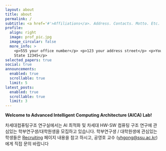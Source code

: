 ```yaml
---
layout: about
title: about
permalink: /
subtitle: <a href='#'>Affiliations</a>. Address. Contacts. Motto. Etc.
profile:
  align: right
  image: prof_pic.jpg
  image_circular: false
  more_info: >
    <p>555 your office number</p> <p>123 your address street</p> <p>Your City,
    State 12345</p>
selected_papers: true
social: true
announcements:
  enabled: true
  scrollable: true
  limit: 5
latest_posts:
  enabled: true
  scrollable: true
  limit: 3
---
```

<p><strong>Welcome to Advanced Intelligent Computing Architecture (AICA) Lab!</strong></p><p>차세대컴퓨팅구조 연구실에서는 AI 최적화 및 차세대 HW-SW 컴퓨팅 구조 연구에 관심있는 학부연구생/대학원생을 모집하고 있습니다. 학부연구생 / 대학원생에 관심있는 학생들은 <a href="https://sites.google.com/view/yhgong/recruiting" rel="noopener noreferrer nofollow">Recruiting</a> 페이지 내용을 참고 하시고, 공영호 교수 (<a href="mailto:yhgong@ssu.ac.kr" rel="noopener noreferrer nofollow" data-link-auto="">yhgong@ssu.ac.kr</a>) 에게 직접 문의 바랍니다</p>

